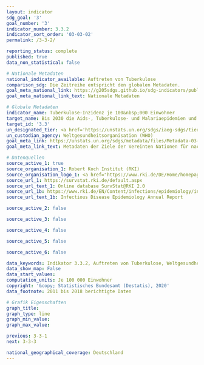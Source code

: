 ```yaml
---
layout: indicator
sdg_goal: '3'
goal_number: '3'
indicator_number: 3.3.2
indicator_sort_order: '03-03-02'
permalink: /3-3-2/

reporting_status: complete
published: true
data_non_statistical: false

# Nationale Metadaten
national_indicator_available: Auftreten von Tuberkulose
comparison_sdg: Die Zeitreihe entspricht den globalen Metadaten.
goal_meta_national_link: https://g205sdgs.github.io/sdg-indicators/public/MetaDe/3.3.2.pdf
goal_meta_national_link_text: Nationale Metadaten

# Globale Metadaten
indicator_name: Tuberkulose-Inzidenz je 100&nbsp;000 Einwohner
target_name: Bis 2030 die Aids-, Tuberkulose- und Malariaepidemien und die vernachlässigten Tropenkrankheiten beseitigen und Hepatitis, durch Wasser übertragene Krankheiten und andere übertragbare Krankheiten bekämpfen
target_id: '3.3'
un_designated_tier: <a href='https://unstats.un.org/sdgs/iaeg-sdgs/tier-classification/' title='Klicken Sie hier um weitere Informationen zur UN-Tier-Klassifikation zu erhalten.'>Tier I</a>
un_custodian_agency: Weltgesundheitsorganisation (WHO)
goal_meta_link: https://unstats.un.org/sdgs/metadata/files/Metadata-03-03-02.pdf
goal_meta_link_text: Metadaten der Ziele der Vereinten Nationen für nachhaltige Entwicklung

# Datenquellen
source_active_1: true
source_organisation_1: Robert Koch Institut (RKI)
source_organisation_logo_1: <a href="https://www.rki.de/DE/Home/homepage_node.html"><img src="https://g205sdgs.github.io/sdg-indicators/public/OrgImgDe/rki.png" alt="Logo rki" style="height:60px; width:148px"/></a>
source_url_1: https://survstat.rki.de/default.aspx
source_url_text_1: Online database SurvStat@RKI 2.0
source_url_1b: https://www.rki.de/EN/Content/infections/epidemiology/inf_dis_Germany/yearbook/Yearbook_inhalt.html
source_url_text_1b: Infectious Disease Epidemiology Annual Report

source_active_2: false

source_active_3: false

source_active_4: false

source_active_5: false

source_active_6: false

data_keywords: Indikator 3.3.2, Auftreten von Tuberkulose, Weltgesundheitsorganisation (WHO), Robert Koch Institut (RKI)
data_show_map: False
data_start_values: 
computation_units: Je 100 000 Einwohner
copyright: '&copy; Statistisches Bundesamt (Destatis), 2020'
data_footnote: 2011 bis 2018 berichtigte Daten

# Grafik Eigenschaften
graph_title: 
graph_type: line
graph_min_value: 
graph_max_value: 

previous: 3-3-1
next: 3-3-3

national_geographical_coverage: Deutschland
---
```


